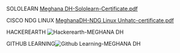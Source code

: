 SOLOLEARN  [Meghana DH-Sololearn-Certificate.pdf](https://github.com/dhmeghana/M1_MovieTicketBooking/files/8040310/Meghana.DH-Sololearn-Certificate.pdf)


CISCO NDG LINUX [MeghanaDH-NDG Linux Unhatc-certificate.pdf](https://github.com/dhmeghana/M1_MovieTicketBooking/files/8040315/MeghanaDH-NDG.Linux.Unhatc-certificate.pdf)

HACKEREARTH ![Hackerearth-MEGHANA DH](https://user-images.githubusercontent.com/46954351/153391157-272facc0-69dd-4e4f-a983-5d0deea3c0eb.PNG)

GITHUB LEARNING![Github Learning-MEGHANA DH](https://user-images.githubusercontent.com/46954351/153391275-98e997e2-cfa0-4388-9770-e8260213e51f.PNG)




